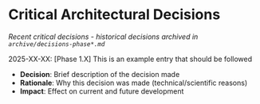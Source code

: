<!-- Purpose: Record critical technical decisions -->
<!-- Update Rules:
- Append new entries to the EOF (use `cat << EOF >> ...etc`)!
- Focus on KEY decisions that impact current and upcoming development
- Only include decisions that are NOT covered in architecture.md
- 100-word limit per entry! 
- Include:
  • Today's date and phase identifier
  • Rationale
  • Impact assessment
-->

# Critical Architectural Decisions

*Recent critical decisions - historical decisions archived in `archive/decisions-phase*.md`*

2025-XX-XX: [Phase 1.X] This is an example entry that should be followed
- **Decision**: Brief description of the decision made
- **Rationale**: Why this decision was made (technical/scientific reasons)
- **Impact**: Effect on current and future development
